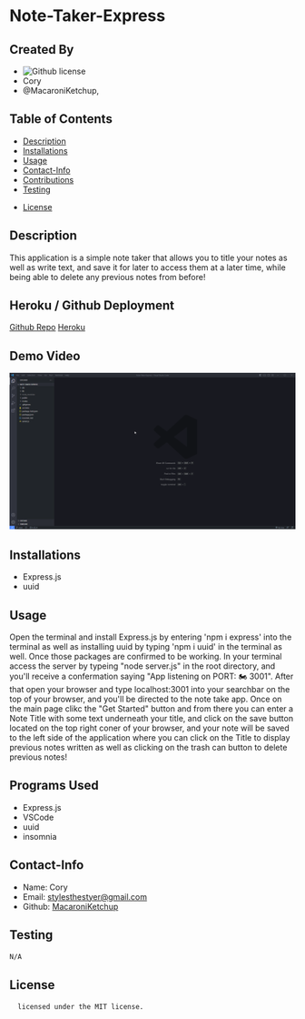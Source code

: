 # Note-Taker-Express
## Created By
   - ![Github license](https://img.shields.io/badge/license-MIT-yellowgreen.svg)
   - Cory 
   - @MacaroniKetchup, 
## Table of Contents
  - [Description](#description)
  - [Installations](#installations)
  - [Usage](#usage)
  - [Contact-Info](#contact)
  - [Contributions](#contributions)
  - [Testing](#testing)
  
* [License](#license)

## Description
This application is a simple note taker that allows you to title your notes as well as write text, and save it for later to access them at a later time, while being able to delete any previous notes from before!
## Heroku / Github Deployment
[Github Repo](https://github.com/MacaroniKetchup/Note-Taker-Express)
[Heroku]()
## Demo Video
![Note Taker Demo](./public/assets/img/note_taker_demo.gif)
## Installations
- Express.js
- uuid
## Usage
Open the terminal and install Express.js by entering 'npm i express' into the terminal as well as installing uuid by typing 'npm i uuid' in the terminal as well. Once those packages are confirmed to be working. In  your terminal access the server by typeing "node server.js" in the root directory, and you'll receive a confermation saying "App listening on PORT: 🏍️ 3001". After that open your browser and type localhost:3001 into your searchbar on the top of your browser, and you'll be directed to the note take app. Once on the main page clikc the "Get Started" button and from there you can enter a Note Title with some text underneath your title, and click on the save button located on the top right coner of your browser, and your note will be saved to the left side of the application where you can click on the Title to display previous notes written as well as clicking on the trash can button to delete previous notes!
## Programs Used
- Express.js
- VSCode
- uuid
- insomnia
## Contact-Info
- Name: Cory
- Email: stylesthestyer@gmail.com
- Github: [MacaroniKetchup](https://github.com/MacaroniKetchup/)
## Testing
```
N/A
```
## License

      licensed under the MIT license.